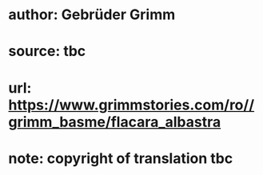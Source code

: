 # author: Gebrüder Grimm
# source: tbc
# url: https://www.grimmstories.com/ro//grimm_basme/flacara_albastra
# note: copyright of translation tbc


